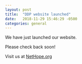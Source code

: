 ```yaml
---
layout: post
title:  "DDP website launched"
date:   2018-11-29 15:46:29 -0500
categories: general
---
```

We have just launched our website. 

Please check back soon!

Visit us at [NetHope.org](https://www.nethope.org)